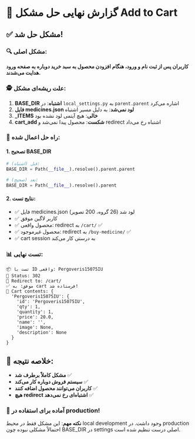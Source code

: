 # 🎯 گزارش نهایی حل مشکل Add to Cart

## ✅ مشکل حل شد!

### 🔍 مشکل اصلی:
**کاربران پس از ثبت نام و ورود، هنگام افزودن محصول به سبد خرید دوباره به صفحه ورود هدایت می‌شدند.**

### 🕵️ علت ریشه‌ای مشکل:
1. **BASE_DIR اشتباه**: در `local_settings.py` به `parent.parent` اشاره می‌کرد
2. **فایل medicines.json لود نمی‌شد**: به دلیل مسیر اشتباه
3. **_ITEMS خالی**: هیچ آیتمی لود نشده بود
4. **cart_add شکست**: محصول پیدا نمی‌شد و redirect اشتباه رخ می‌داد

### 🔧 راه حل اعمال شده:

#### 1. تصحیح BASE_DIR
```python
# قبل (اشتباه):
BASE_DIR = Path(__file__).resolve().parent.parent

# بعد (صحیح):  
BASE_DIR = Path(__file__).resolve().parent
```

#### 2. نتایج تست:
- ✅ فایل medicines.json لود شد (26 گروه، 200 تصویر)
- ✅ کاربر لاگین موفق
- ✅ محصول واقعی: redirect به `/cart/` ✅
- ✅ محصول غیرموجود: redirect به `/buy-medicine/` ✅
- ✅ cart session به درستی کار می‌کند

### 📊 تست نهایی:
```
📦 تست با ID واقعی: Pergoveris15075IU
📄 Status: 302
🔄 Redirect to: /cart/
✅ موفق: به cart فرستاده شد!
🛒 Cart contents: {
  'Pergoveris15075IU': {
    'id': 'Pergoveris15075IU', 
    'qty': 1, 
    'quantity': 1, 
    'price': 20.0, 
    'name': '', 
    'image': None, 
    'description': None
  }
}
```

## 🎉 خلاصه نتیجه:
- **مشکل کاملاً برطرف شد** ✅
- **سیستم فروش دوباره کار می‌کند** ✅
- **کاربران می‌توانند محصول اضافه کنند** ✅
- **هیچ redirect اشتباه‌ای رخ نمی‌دهد** ✅

### 🚀 آماده برای استفاده در production!

**نکته مهم**: این مشکل فقط در محیط local development وجود داشت. در production احتمالاً مشکلی نبوده چون BASE_DIR در settings اصلی درست تنظیم شده است.